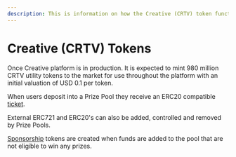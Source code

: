```yaml
---
description: This is information on how the Creative (CRTV) token functions as a utility.
---
```


# Creative (CRTV) Tokens

Once Creative platform is in production. It is expected to mint 980 million CRTV utility tokens to the market for use throughout the platform with an initial valuation of USD 0.1 per token.

When users deposit into a Prize Pool they receive an ERC20 compatible [ticket](raffle-tickets.md).

External ERC721 and ERC20's can also be added, controlled and removed by Prize Pools.

[Sponsorship](sponsorship.md) tokens are created when funds are added to the pool that are not eligible to win any prizes.
